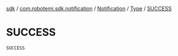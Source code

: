 [sdk](../../../index.md) / [com.robotemi.sdk.notification](../../index.md) / [Notification](../index.md) / [Type](index.md) / [SUCCESS](./-s-u-c-c-e-s-s.md)

# SUCCESS

`SUCCESS`